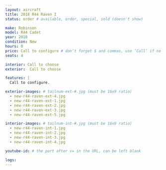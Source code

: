 ```yaml
---
layout: aircraft
title: 2018 R44 Raven I
status: order # available, order, special, sold (doesn't show)

make: Robinson
model: R44 Cadet
year: 2018
condition: New
hours: 0
price: Call to configure # don’t forget $ and commas, use ‘Call’ if no price listed
seats: 4

interior: Call to choose
exterior:  Call to choose

features: |
  Call to configure.

exterior-images: # tailnum-ext-#.jpg (must be 16x9 ratio)
  - new-r44-raven-ext-4.jpg
  - new-r44-raven-ext-1.jpg
  - new-r44-raven-ext-2.jpg
  - new-r44-raven-ext-3.jpg
  - new-r44-raven-ext-5.jpg

interior-images: # tailnum-int-#.jpg (must be 16x9 ratio)
  - new-r44-raven-int-1.jpg
  - new-r44-raven-int-2.jpg
  - new-r44-raven-int-3.jpg
  - new-r44-raven-int-4.jpg

youtube-id: # the part after v= in the URL, can be left blank

logs:
---
```

